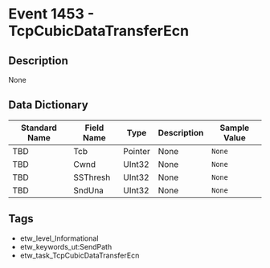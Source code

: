 # Event 1453 - TcpCubicDataTransferEcn

## Description
None

## Data Dictionary
|Standard Name|Field Name|Type|Description|Sample Value|
|---|---|---|---|---|
|TBD|Tcb|Pointer|None|`None`|
|TBD|Cwnd|UInt32|None|`None`|
|TBD|SSThresh|UInt32|None|`None`|
|TBD|SndUna|UInt32|None|`None`|

## Tags
* etw_level_Informational
* etw_keywords_ut:SendPath
* etw_task_TcpCubicDataTransferEcn
